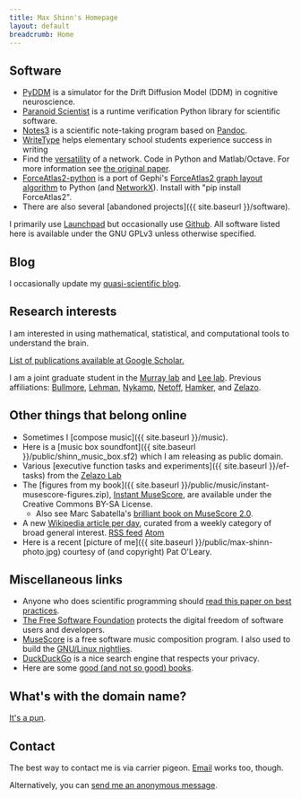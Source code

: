 ```yaml
---
title: Max Shinn's Homepage
layout: default
breadcrumb: Home
---
```


## Software

-   [PyDDM](https://github.com/mwshinn/PyDDM) is a
    simulator for the Drift Diffusion Model (DDM) in cognitive neuroscience.
-   [Paranoid Scientist](https://github.com/mwshinn/paranoidscientist)
    is a runtime verification Python library for scientific software.
-   [Notes3](https://code.launchpad.net/~mwshinn/+junk/notes3) is a
    scientific note-taking program based on [Pandoc](http://pandoc.org).
-   [WriteType](http://writetype.bernsteinforpresident.com) helps
    elementary school students experience success in writing
-   Find the [versatility](https://github.com/mwshinn/versatility) of
    a network.  Code in Python and Matlab/Octave. For more information
    see
    [the original paper](https://www.nature.com/articles/s41598-017-03394-5).
-   [ForceAtlas2-python](https://launchpad.net/forceatlas2-python) is a
    port of Gephi's [ForceAtlas2 graph layout
    algorithm](http://journals.plos.org/plosone/article?id=10.1371/journal.pone.0098679)
    to Python (and [NetworkX](https://networkx.github.io/)). Install
    with "pip install ForceAtlas2".
-   There are also several [abandoned projects]({{ site.baseurl }}/software).

I primarily use [Launchpad](https://code.launchpad.net/~mwshinn/) but
occasionally use [Github](https://github.com/mwshinn).  All software
listed here is available under the GNU GPLv3 unless otherwise
specified.

## Blog

I occasionally update my [quasi-scientific blog](http://blog.maxshinnpotential.com).

## Research interests

<!--
> *“What are the important problems of your field? ... If you do not
> work on an important problem, it's unlikely you'll do important
> work.”*  
>             –Richard Hamming
-->

I am interested in using mathematical, statistical, and computational
tools to understand the brain.  

[List of publications available at Google Scholar.](https://scholar.google.com/citations?user=ytVKRfkAAAAj)

I am a joint graduate student in the
[Murray lab](http://murraylab.yale.edu/) and
[Lee lab](http://leelab.yale.edu/). Previous affiliations:
[Bullmore](http://www.neuroscience.cam.ac.uk/directory/profile.php?etb23),
[Lehman](http://cbs.umn.edu/lehman-lab/home),
[Nykamp](http://www.math.umn.edu/~nykamp/research.html),
[Netoff](http://neuralnetoff.umn.edu/),
[Hamker](http://www.tu-chemnitz.de/informatik/KI/index.php.en), and
[Zelazo](http://www.cehd.umn.edu/icd/research/zelazolab/).

## Other things that belong online

- Sometimes I [compose music]({{ site.baseurl }}/music).
- Here is a [music box soundfont]({{ site.baseurl }}/public/shinn_music_box.sf2) which I am releasing as public domain.
- Various [executive function tasks and experiments]({{ site.baseurl
  }}/ef-tasks) from the
  [Zelazo Lab](http://www.cehd.umn.edu/icd/research/zelazolab/)
- The [figures from my
  book]({{ site.baseurl }}/public/music/instant-musescore-figures.zip),
  [Instant
  MuseScore](http://www.amazon.com/Instant-MuseScore-Maxwell-Shinn/dp/1783559365),
  are available under the Creative Commons BY-SA License.
  - Also see Marc Sabatella's [brilliant book on MuseScore 2.0](http://www.amazon.com/Mastering-MuseScore-beautiful-sheet-music/dp/1508621683/).
- A new [Wikipedia article per day](https://scholar.social/@knowway), curated from a weekly category of broad general interest.  [RSS feed](https://scholar.social/users/knowway.rss) [Atom](https://scholar.social/users/knowway.atom)
- Here is a recent [picture of me]({{ site.baseurl
  }}/public/max-shinn-photo.jpg) courtesy of (and copyright) Pat
  O'Leary.

## Miscellaneous links

- Anyone who does scientific programming should 
  [read this paper on best practices](https://doi.org/10.1371/journal.pcbi.1005510).
- [The Free Software Foundation](http://fsf.org) protects the digital
  freedom of software users and developers.
- [MuseScore](http://www.musescore.org) is a free software music
  composition program. I also used to build the
  [GNU/Linux nightlies](http://prereleases.musescore.org/linux/nightly/).
- [DuckDuckGo](http://duckduckgo.com) is a nice search engine that
  respects your privacy.
- Here are some
  [good (and not so good) books](https://www.goodreads.com/review/list/26573313-max-shinn?shelf=read&sort=date_read).

## What's with the domain name?

[It's a pun](https://en.wikipedia.org/wiki/Action_potential).

## Contact

The best way to contact me is via carrier pigeon.
[Email](mailto:max-aht-maxshinnpotential-daht-com) works too, though.

Alternatively, you can
[send me an anonymous message](http://sayat.me/maxws).
